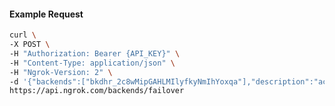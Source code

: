 <!-- Code generated for API Clients. DO NOT EDIT. -->

#### Example Request

```bash
curl \
-X POST \
-H "Authorization: Bearer {API_KEY}" \
-H "Content-Type: application/json" \
-H "Ngrok-Version: 2" \
-d '{"backends":["bkdhr_2c8wMipGAHLMIlyfkyNmIhYoxqa"],"description":"acme failover","metadata":"{\"environment\": \"staging\"}"}' \
https://api.ngrok.com/backends/failover
```
